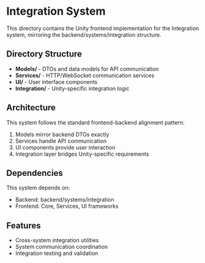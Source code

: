 # Integration System

This directory contains the Unity frontend implementation for the Integration system, mirroring the backend/systems/integration structure.

## Directory Structure

- **Models/** - DTOs and data models for API communication
- **Services/** - HTTP/WebSocket communication services
- **UI/** - User interface components
- **Integration/** - Unity-specific integration logic

## Architecture

This system follows the standard frontend-backend alignment pattern:
1. Models mirror backend DTOs exactly
2. Services handle API communication
3. UI components provide user interaction
4. Integration layer bridges Unity-specific requirements

## Dependencies

This system depends on:
- Backend: backend/systems/integration
- Frontend: Core, Services, UI frameworks

## Features

- Cross-system integration utilities
- System communication coordination
- Integration testing and validation 